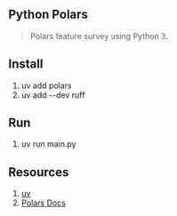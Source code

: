 Python Polars
-------------
>Polars feature survey using Python 3.

Install
-------
1. uv add polars
2. uv add --dev ruff

Run
---
1. uv run main.py

Resources
---------
1. [uv](https://realpython.com/python-uv/)
2. [Polars Docs](https://docs.pola.rs/)